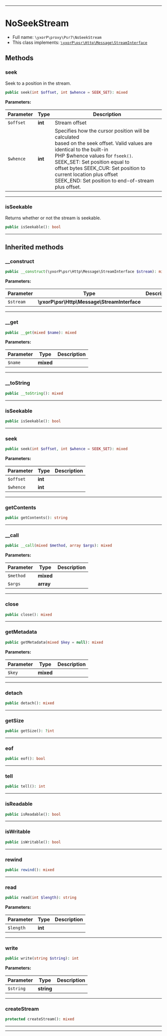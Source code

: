 ***

# NoSeekStream





* Full name: `\yxorP\proxy\Psr7\NoSeekStream`
* This class implements:
[`\yxorP\psr\Http\Message\StreamInterface`](../../psr/Http/Message/StreamInterface.md)




## Methods


### seek

Seek to a position in the stream.

```php
public seek(int $offset, int $whence = SEEK_SET): mixed
```








**Parameters:**

| Parameter | Type | Description |
|-----------|------|-------------|
| `$offset` | **int** | Stream offset |
| `$whence` | **int** | Specifies how the cursor position will be calculated<br />based on the seek offset. Valid values are identical to the built-in<br />PHP $whence values for `fseek()`.  SEEK_SET: Set position equal to<br />offset bytes SEEK_CUR: Set position to current location plus offset<br />SEEK_END: Set position to end-of-stream plus offset. |




***

### isSeekable

Returns whether or not the stream is seekable.

```php
public isSeekable(): bool
```











***


## Inherited methods


### __construct



```php
public __construct(\yxorP\psr\Http\Message\StreamInterface $stream): mixed
```








**Parameters:**

| Parameter | Type | Description |
|-----------|------|-------------|
| `$stream` | **\yxorP\psr\Http\Message\StreamInterface** |  |




***

### __get



```php
public __get(mixed $name): mixed
```








**Parameters:**

| Parameter | Type | Description |
|-----------|------|-------------|
| `$name` | **mixed** |  |




***

### __toString



```php
public __toString(): mixed
```











***

### isSeekable



```php
public isSeekable(): bool
```











***

### seek



```php
public seek(int $offset, int $whence = SEEK_SET): mixed
```








**Parameters:**

| Parameter | Type | Description |
|-----------|------|-------------|
| `$offset` | **int** |  |
| `$whence` | **int** |  |




***

### getContents



```php
public getContents(): string
```











***

### __call



```php
public __call(mixed $method, array $args): mixed
```








**Parameters:**

| Parameter | Type | Description |
|-----------|------|-------------|
| `$method` | **mixed** |  |
| `$args` | **array** |  |




***

### close



```php
public close(): mixed
```











***

### getMetadata



```php
public getMetadata(mixed $key = null): mixed
```








**Parameters:**

| Parameter | Type | Description |
|-----------|------|-------------|
| `$key` | **mixed** |  |




***

### detach



```php
public detach(): mixed
```











***

### getSize



```php
public getSize(): ?int
```











***

### eof



```php
public eof(): bool
```











***

### tell



```php
public tell(): int
```











***

### isReadable



```php
public isReadable(): bool
```











***

### isWritable



```php
public isWritable(): bool
```











***

### rewind



```php
public rewind(): mixed
```











***

### read



```php
public read(int $length): string
```








**Parameters:**

| Parameter | Type | Description |
|-----------|------|-------------|
| `$length` | **int** |  |




***

### write



```php
public write(string $string): int
```








**Parameters:**

| Parameter | Type | Description |
|-----------|------|-------------|
| `$string` | **string** |  |




***

### createStream



```php
protected createStream(): mixed
```











***


***


